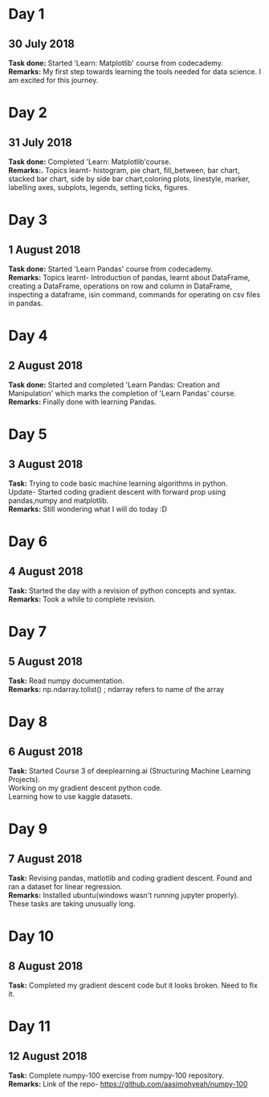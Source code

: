 # Day 1
## 30 July 2018

**Task done:** Started 'Learn: Matplotlib' course from codecademy.  
**Remarks:** My first step towards learning the tools needed for data science. I am excited for this journey.  

# Day 2
## 31 July 2018

**Task done:** Completed 'Learn: Matplotlib'course.  
**Remarks:.** Topics learnt- histogram, pie chart, fill_between, bar chart, stacked bar chart, side by side bar chart,coloring plots, linestyle, marker, labelling axes, subplots, legends, setting ticks, figures.  

# Day 3
## 1 August 2018

**Task done:** Started 'Learn Pandas' course from codecademy.  
**Remarks:** Topics learnt- Introduction of pandas, learnt about DataFrame, creating a DataFrame, operations on row and column in DataFrame, inspecting a dataframe, isin command, commands for operating on csv files in pandas.  

# Day 4
## 2 August 2018

**Task done:** Started and completed 'Learn Pandas: Creation and Manipulation' which marks the completion of 'Learn Pandas' course.  
**Remarks:** Finally done with learning Pandas.  

# Day 5
## 3 August 2018

**Task:** Trying to code basic machine learning algorithms in python.  
Update- Started coding gradient descent with forward prop using pandas,numpy and matplotlib.  
**Remarks:** Still wondering what I will do today :D  

# Day 6
## 4 August 2018

**Task:** Started the day with a revision of python concepts and syntax.  
**Remarks:** Took a while to complete revision.

# Day 7
## 5 August 2018

**Task:** Read numpy documentation.  
**Remarks:** np.ndarray.tolist() ; ndarray refers to name of the array  

# Day 8
## 6 August 2018

**Task:** Started Course 3 of deeplearning.ai (Structuring Machine Learning Projects).  
Working on my gradient descent python code.  
Learning how to use kaggle datasets.  

# Day 9
## 7 August 2018

**Task:** Revising pandas, matlotlib and coding gradient descent. Found and ran a dataset for linear regression.  
**Remarks:** Installed ubuntu(windows wasn't running jupyter properly).  
These tasks are taking unusually long.  

# Day 10
## 8 August 2018

**Task:** Completed my gradient descent code but it looks broken. Need to fix it.

# Day 11
## 12 August 2018

**Task:** Complete numpy-100 exercise from numpy-100 repository.  
**Remarks:** Link of the repo- https://github.com/aasimohyeah/numpy-100
